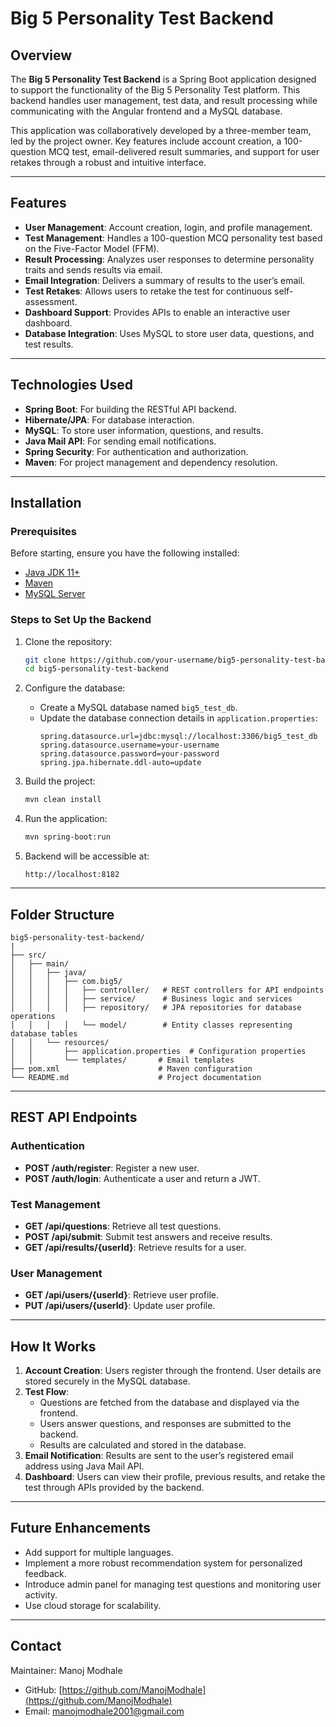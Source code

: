 # Big 5 Personality Test Backend

## Overview

The **Big 5 Personality Test Backend** is a Spring Boot application designed to support the functionality of the Big 5 Personality Test platform. This backend handles user management, test data, and result processing while communicating with the Angular frontend and a MySQL database.

This application was collaboratively developed by a three-member team, led by the project owner. Key features include account creation, a 100-question MCQ test, email-delivered result summaries, and support for user retakes through a robust and intuitive interface.

---

## Features

- **User Management**: Account creation, login, and profile management.
- **Test Management**: Handles a 100-question MCQ personality test based on the Five-Factor Model (FFM).
- **Result Processing**: Analyzes user responses to determine personality traits and sends results via email.
- **Email Integration**: Delivers a summary of results to the user’s email.
- **Test Retakes**: Allows users to retake the test for continuous self-assessment.
- **Dashboard Support**: Provides APIs to enable an interactive user dashboard.
- **Database Integration**: Uses MySQL to store user data, questions, and test results.

---

## Technologies Used

- **Spring Boot**: For building the RESTful API backend.
- **Hibernate/JPA**: For database interaction.
- **MySQL**: To store user information, questions, and results.
- **Java Mail API**: For sending email notifications.
- **Spring Security**: For authentication and authorization.
- **Maven**: For project management and dependency resolution.

---

## Installation

### Prerequisites

Before starting, ensure you have the following installed:

- [Java JDK 11+](https://www.oracle.com/java/technologies/javase-jdk11-downloads.html)
- [Maven](https://maven.apache.org/)
- [MySQL Server](https://dev.mysql.com/downloads/installer/)

### Steps to Set Up the Backend

1. Clone the repository:

   ```bash
   git clone https://github.com/your-username/big5-personality-test-backend.git
   cd big5-personality-test-backend
   ```

2. Configure the database:
   - Create a MySQL database named `big5_test_db`.
   - Update the database connection details in `application.properties`:
     ```properties
     spring.datasource.url=jdbc:mysql://localhost:3306/big5_test_db
     spring.datasource.username=your-username
     spring.datasource.password=your-password
     spring.jpa.hibernate.ddl-auto=update
     ```

3. Build the project:

   ```bash
   mvn clean install
   ```

4. Run the application:

   ```bash
   mvn spring-boot:run
   ```

5. Backend will be accessible at:

   ```
   http://localhost:8182
   ```

---

## Folder Structure

```
big5-personality-test-backend/
|
├── src/
│   ├── main/
│   │   ├── java/
│   │   │   ├── com.big5/
│   │   │   │   ├── controller/   # REST controllers for API endpoints
│   │   │   │   ├── service/      # Business logic and services
│   │   │   │   ├── repository/   # JPA repositories for database operations
│   │   │   │   └── model/        # Entity classes representing database tables
│   │   └── resources/
│   │       ├── application.properties  # Configuration properties
│   │       └── templates/       # Email templates
├── pom.xml                      # Maven configuration
└── README.md                    # Project documentation
```

---

## REST API Endpoints

### Authentication
- **POST /auth/register**: Register a new user.
- **POST /auth/login**: Authenticate a user and return a JWT.

### Test Management
- **GET /api/questions**: Retrieve all test questions.
- **POST /api/submit**: Submit test answers and receive results.
- **GET /api/results/{userId}**: Retrieve results for a user.

### User Management
- **GET /api/users/{userId}**: Retrieve user profile.
- **PUT /api/users/{userId}**: Update user profile.

---

## How It Works

1. **Account Creation**: Users register through the frontend. User details are stored securely in the MySQL database.
2. **Test Flow**:
   - Questions are fetched from the database and displayed via the frontend.
   - Users answer questions, and responses are submitted to the backend.
   - Results are calculated and stored in the database.
3. **Email Notification**: Results are sent to the user’s registered email address using Java Mail API.
4. **Dashboard**: Users can view their profile, previous results, and retake the test through APIs provided by the backend.

---

## Future Enhancements

- Add support for multiple languages.
- Implement a more robust recommendation system for personalized feedback.
- Introduce admin panel for managing test questions and monitoring user activity.
- Use cloud storage for scalability.

---

## Contact

Maintainer: Manoj Modhale

- GitHub: [https://github.com/ManojModhale](https://github.com/ManojModhale)
- Email: [manojmodhale2001@gmail.com](mailto:manojmodhale2001@gmail.com)

